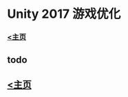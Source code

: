 # Unity 2017 游戏优化

### [<主页](https://www.wangdekui.com/)

## todo

## [<主页](https://www.wangdekui.com/)
